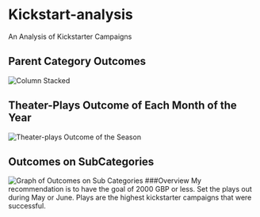 # Kickstart-analysis
An Analysis of Kickstarter Campaigns
## Parent Category Outcomes
![Column Stacked](https://user-images.githubusercontent.com/101272613/158873773-fc345fed-dc92-455f-96ba-b06aa51ac9f1.png)
## Theater-Plays Outcome of Each Month of the Year
![Theater-plays Outcome of the Season](https://user-images.githubusercontent.com/101272613/158874388-bc7c05d4-44f8-4873-8f9c-6fb2755b3235.png)
## Outcomes on SubCategories
![Graph of Outcomes on Sub Categories](https://user-images.githubusercontent.com/101272613/158874683-dd0f08aa-f1af-4b5e-be29-72b3651d27a0.png)
###Overview
My recommendation is to have the goal of 2000 GBP or less.  Set the plays out during May or June. Plays are the highest kickstarter campaigns that were successful. 
